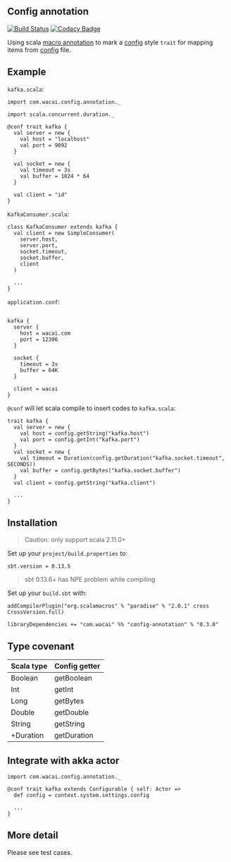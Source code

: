 ## Config annotation

[![Build Status](https://travis-ci.org/wacai/config-annotation.png?branch=master)](https://travis-ci.org/wacai/config-annotation)
[![Codacy Badge](https://www.codacy.com/project/badge/b9158949586c439cb05e21333f52798b)](https://www.codacy.com/public/zhonglunfu/config-annotation)

Using scala [macro annotation][mcr] to mark a [config][conf] style `trait` for mapping items from [config][conf] file.

## Example

`kafka.scala`:

```
import com.wacai.config.annotation._

import scala.concurrent.duration._

@conf trait kafka {
  val server = new {
    val host = "localhost"
    val port = 9092
  }

  val socket = new {
    val timeout = 3s
    val buffer = 1024 * 64
  }

  val client = "id"
}
```

`KafkaConsumer.scala`:

```
class KafkaConsumer extends kafka {
  val client = new SimpleConsumer(
    server.host,
    server.port,
    socket.timeout,
    socket.buffer,
    client
  )

  ...
}
```

`application.conf`:

```

kafka {
  server {
    host = wacai.com
    port = 12306
  }

  socket {
    timeout = 3s
    buffer = 64K
  }

  client = wacai
}

```

`@conf` will let scala compile to insert codes to `kafka.scala`:

```
trait kafka {
  val server = new {
    val host = config.getString("kafka.host")
    val port = config.getInt("kafka.port")
  }
  val socket = new {
    val timeout = Duration(config.getDuration("kafka.socket.timeout", SECONDS))
    val buffer = config.getBytes("kafka.socket.buffer")
  }
  val client = config.getString("kafka.client")

  ...
}
```

## Installation

> Caution: only support scala 2.11.0+

Set up your `project/build.properties` to:

```
sbt.version = 0.13.5
```

> sbt 0.13.6+ has NPE problem while compiling

Set up your `build.sbt` with:

```
addCompilerPlugin("org.scalamacros" % "paradise" % "2.0.1" cross CrossVersion.full)

libraryDependencies += "com.wacai" %% "config-annotation" % "0.3.0"
```

## Type covenant

|Scala type | Config getter |
|-----------|---------------|
| Boolean   | getBoolean    |
| Int       | getInt        |
| Long      | getBytes      |
| Double    | getDouble     |
| String    | getString     |
| +Duration | getDuration   |


## Integrate with akka actor

```
import com.wacai.config.annotation._

@conf trait kafka extends Configurable { self: Actor =>
  def config = context.system.settings.config

  ...
}
```

## More detail

Please see test cases.


[mcr]:http://docs.scala-lang.org/overviews/macros/annotations.html
[conf]:https://github.com/typesafehub/config
